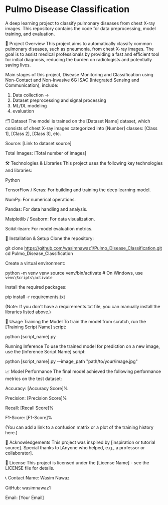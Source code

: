 # Pulmo Disease Classification
A deep learning project to classify pulmonary diseases from chest X-ray images. This repository contains the code for data preprocessing, model training, and evaluation.

🌟 Project Overview
This project aims to automatically classify common pulmonary diseases, such as pneumonia, from chest X-ray images. The goal is to assist medical professionals by providing a fast and efficient tool for initial diagnosis, reducing the burden on radiologists and potentially saving lives. 

Main stages of this project, Disease Monitoring and Classification using Non-Contact and Non-Invasive 6G ISAC (Integrated Sensing and Communication), include: 
 1. Data collection →
 2. Dataset preprocessing and signal processing
 3. ML/DL modeling
 4. evaluation

🗂️ Dataset
The model is trained on the [Dataset Name] dataset, which consists of chest X-ray images categorized into [Number] classes: [Class 1], [Class 2], [Class 3], etc.

Source: [Link to dataset source]

Total Images: [Total number of images]

🛠️ Technologies & Libraries
This project uses the following key technologies and libraries:

Python

TensorFlow / Keras: For building and training the deep learning model.

NumPy: For numerical operations.

Pandas: For data handling and analysis.

Matplotlib / Seaborn: For data visualization.

Scikit-learn: For model evaluation metrics.

🚀 Installation & Setup
Clone the repository:

git clone https://github.com/wasimnawaz1/Pulmo_Disease_Classification.git
cd Pulmo_Disease_Classification

Create a virtual environment:

python -m venv venv
source venv/bin/activate  # On Windows, use `venv\Scripts\activate`

Install the required packages:

pip install -r requirements.txt

(Note: If you don't have a requirements.txt file, you can manually install the libraries listed above.)

📝 Usage
Training the Model
To train the model from scratch, run the [Training Script Name] script:

python [script_name].py

Running Inference
To use the trained model for prediction on a new image, use the [Inference Script Name] script:

python [script_name].py --image_path "path/to/your/image.jpg"

📈 Model Performance
The final model achieved the following performance metrics on the test dataset:

Accuracy: [Accuracy Score]%

Precision: [Precision Score]%

Recall: [Recall Score]%

F1-Score: [F1-Score]%

(You can add a link to a confusion matrix or a plot of the training history here.)

🙏 Acknowledgements
This project was inspired by [inspiration or tutorial source]. Special thanks to [Anyone who helped, e.g., a professor or collaborator].

📄 License
This project is licensed under the [License Name] - see the LICENSE file for details.

📞 Contact
Name: Wasim Nawaz

GitHub: wasimnawaz1

Email: [Your Email]
